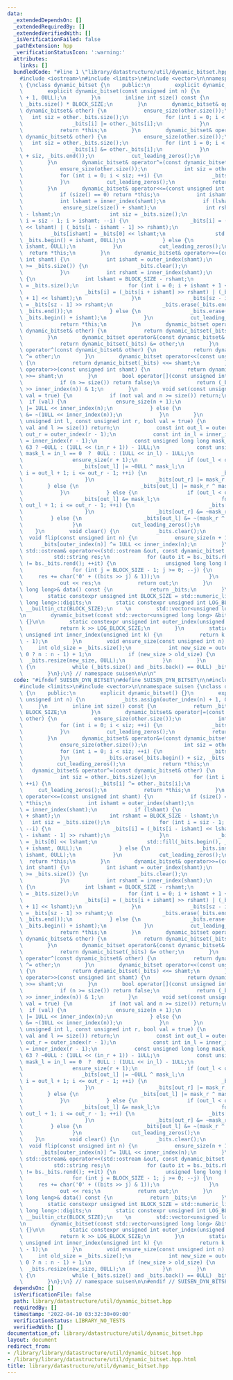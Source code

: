 ```yaml
---
data:
  _extendedDependsOn: []
  _extendedRequiredBy: []
  _extendedVerifiedWith: []
  _isVerificationFailed: false
  _pathExtension: hpp
  _verificationStatusIcon: ':warning:'
  attributes:
    links: []
  bundledCode: "#line 1 \"library/datastructure/util/dynamic_bitset.hpp\"\n\n\n\n\
    #include <iostream>\n#include <limits>\n#include <vector>\n\nnamespace suisen\
    \ {\nclass dynamic_bitset {\n    public:\n        explicit dynamic_bitset() {}\n\
    \        explicit dynamic_bitset(const unsigned int n) {\n            _bits.assign(outer_index(n)\
    \ + 1, 0ULL);\n        }\n        inline int size() const {\n            return\
    \ _bits.size() * BLOCK_SIZE;\n        }\n        dynamic_bitset& operator|=(const\
    \ dynamic_bitset& other) {\n            ensure_size(other.size());\n         \
    \   int siz = other._bits.size();\n            for (int i = 0; i < siz; ++i) {\n\
    \                _bits[i] |= other._bits[i];\n            }\n            cut_leading_zeros();\n\
    \            return *this;\n        }\n        dynamic_bitset& operator&=(const\
    \ dynamic_bitset& other) {\n            ensure_size(other.size());\n         \
    \   int siz = other._bits.size();\n            for (int i = 0; i < siz; ++i) {\n\
    \                _bits[i] &= other._bits[i];\n            }\n            _bits.erase(_bits.begin()\
    \ + siz, _bits.end());\n            cut_leading_zeros();\n            return *this;\n\
    \        }\n        dynamic_bitset& operator^=(const dynamic_bitset& other) {\n\
    \            ensure_size(other.size());\n            int siz = other._bits.size();\n\
    \            for (int i = 0; i < siz; ++i) {\n                _bits[i] ^= other._bits[i];\n\
    \            }\n            cut_leading_zeros();\n            return *this;\n\
    \        }\n        dynamic_bitset& operator<<=(const unsigned int shamt) {\n\
    \            if (size() == 0) return *this;\n            int ishamt = outer_index(shamt);\n\
    \            int lshamt = inner_index(shamt);\n            if (lshamt) {\n   \
    \             ensure_size(size() + shamt);\n                int rshamt = BLOCK_SIZE\
    \ - lshamt;\n                int siz = _bits.size();\n                for (int\
    \ i = siz - 1; i > ishamt; --i) {\n                    _bits[i] = (_bits[i - ishamt]\
    \ << lshamt) | (_bits[i - ishamt - 1] >> rshamt);\n                }\n       \
    \         _bits[ishamt] = _bits[0] << lshamt;\n                std::fill(_bits.begin(),\
    \ _bits.begin() + ishamt, 0ULL);\n            } else {\n                _bits.insert(_bits.begin(),\
    \ ishamt, 0ULL);\n            }\n            cut_leading_zeros();\n          \
    \  return *this;\n        }\n        dynamic_bitset& operator>>=(const unsigned\
    \ int shamt) {\n            int ishamt = outer_index(shamt);\n            if (ishamt\
    \ >= _bits.size()) {\n                _bits.clear();\n                return *this;\n\
    \            }\n            int rshamt = inner_index(shamt);\n            if (rshamt)\
    \ {\n                int lshamt = BLOCK_SIZE - rshamt;\n                int sz\
    \ = _bits.size();\n                for (int i = 0; i + ishamt + 1 < sz; ++i) {\n\
    \                    _bits[i] = (_bits[i + ishamt] >> rshamt) | (_bits[i + ishamt\
    \ + 1] << lshamt);\n                }\n                _bits[sz - ishamt - 1]\
    \ = _bits[sz - 1] >> rshamt;\n                _bits.erase(_bits.end() - ishamt,\
    \ _bits.end());\n            } else {\n                _bits.erase(_bits.begin(),\
    \ _bits.begin() + ishamt);\n            }\n            cut_leading_zeros();\n\
    \            return *this;\n        }\n        dynamic_bitset operator|(const\
    \ dynamic_bitset& other) {\n            return dynamic_bitset(_bits) |= other;\n\
    \        }\n        dynamic_bitset operator&(const dynamic_bitset& other) {\n\
    \            return dynamic_bitset(_bits) &= other;\n        }\n        dynamic_bitset\
    \ operator^(const dynamic_bitset& other) {\n            return dynamic_bitset(_bits)\
    \ ^= other;\n        }\n        dynamic_bitset operator<<(const unsigned int shamt)\
    \ {\n            return dynamic_bitset(_bits) <<= shamt;\n        }\n        dynamic_bitset\
    \ operator>>(const unsigned int shamt) {\n            return dynamic_bitset(_bits)\
    \ >>= shamt;\n        }\n        bool operator[](const unsigned int n) const {\n\
    \            if (n >= size()) return false;\n            return (_bits[outer_index(n)]\
    \ >> inner_index(n)) & 1;\n        }\n        void set(const unsigned int n, bool\
    \ val = true) {\n            if (not val and n >= size()) return;\n          \
    \  if (val) {\n                ensure_size(n + 1);\n                _bits[outer_index(n)]\
    \ |= 1ULL << inner_index(n);\n            } else {\n                _bits[outer_index(n)]\
    \ &= ~(1ULL << inner_index(n));\n            }\n        }\n        void range_set(const\
    \ unsigned int l, const unsigned int r, bool val = true) {\n            if (not\
    \ val and l >= size()) return;\n            const int out_l = outer_index(l),\
    \ out_r = outer_index(r - 1);\n            const int in_l = inner_index(l), in_r\
    \ = inner_index(r - 1);\n            const unsigned long long mask_r = in_r ==\
    \ 63 ? ~0ULL : (1ULL << (in_r + 1)) - 1ULL;\n            const unsigned long long\
    \ mask_l = in_l == 0  ?  0ULL : (1ULL << in_l) - 1ULL;\n            if (val) {\n\
    \                ensure_size(r + 1);\n                if (out_l < out_r) {\n \
    \                   _bits[out_l] |= ~0ULL ^ mask_l;\n                    for (int\
    \ i = out_l + 1; i <= out_r - 1; ++i) {\n                        _bits[i] = ~0ULL;\n\
    \                    }\n                    _bits[out_r] |= mask_r;\n        \
    \        } else {\n                    _bits[out_l] |= mask_r ^ mask_l;\n    \
    \            }\n            } else {\n                if (out_l < out_r) {\n \
    \                   _bits[out_l] &= mask_l;\n                    for (int i =\
    \ out_l + 1; i <= out_r - 1; ++i) {\n                        _bits[i] = 0ULL;\n\
    \                    }\n                    _bits[out_r] &= ~mask_r;\n       \
    \         } else {\n                    _bits[out_l] &= ~(mask_r ^ mask_l);\n\
    \                }\n                cut_leading_zeros();\n            }\n    \
    \    }\n        void clear() {\n            _bits.clear();\n        }\n      \
    \  void flip(const unsigned int n) {\n            ensure_size(n + 1);\n      \
    \      _bits[outer_index(n)] ^= 1ULL << inner_index(n);\n        }\n        friend\
    \ std::ostream& operator<<(std::ostream &out, const dynamic_bitset &bs) {\n  \
    \          std::string res;\n            for (auto it = bs._bits.rbegin(); it\
    \ != bs._bits.rend(); ++it) {\n                unsigned long long bits = *it;\n\
    \                for (int j = BLOCK_SIZE - 1; j >= 0; --j) {\n               \
    \     res += char('0' + ((bits >> j) & 1));\n                }\n            }\n\
    \            out << res;\n            return out;\n        }\n        const std::vector<unsigned\
    \ long long>& data() const {\n            return _bits;\n        }\n    private:\n\
    \        static constexpr unsigned int BLOCK_SIZE = std::numeric_limits<unsigned\
    \ long long>::digits;\n        static constexpr unsigned int LOG_BLOCK_SIZE =\
    \ __builtin_ctz(BLOCK_SIZE);\n    \n        std::vector<unsigned long long> _bits;\n\
    \n        dynamic_bitset(const std::vector<unsigned long long> &bits) : _bits(bits)\
    \ {}\n\n        static constexpr unsigned int outer_index(unsigned int k) {\n\
    \            return k >> LOG_BLOCK_SIZE;\n        }\n        static constexpr\
    \ unsigned int inner_index(unsigned int k) {\n            return k & (BLOCK_SIZE\
    \ - 1);\n        }\n        void ensure_size(const unsigned int n) {\n       \
    \     int old_size = _bits.size();\n            int new_size = outer_index(n ==\
    \ 0 ? n : n - 1) + 1;\n            if (new_size > old_size) {\n              \
    \  _bits.resize(new_size, 0ULL);\n            }\n        }\n        void cut_leading_zeros()\
    \ {\n            while (_bits.size() and _bits.back() == 0ULL) _bits.pop_back();\n\
    \        }\n};\n} // namespace suisen\n\n\n"
  code: "#ifndef SUISEN_DYN_BITSET\n#define SUISEN_DYN_BITSET\n\n#include <iostream>\n\
    #include <limits>\n#include <vector>\n\nnamespace suisen {\nclass dynamic_bitset\
    \ {\n    public:\n        explicit dynamic_bitset() {}\n        explicit dynamic_bitset(const\
    \ unsigned int n) {\n            _bits.assign(outer_index(n) + 1, 0ULL);\n   \
    \     }\n        inline int size() const {\n            return _bits.size() *\
    \ BLOCK_SIZE;\n        }\n        dynamic_bitset& operator|=(const dynamic_bitset&\
    \ other) {\n            ensure_size(other.size());\n            int siz = other._bits.size();\n\
    \            for (int i = 0; i < siz; ++i) {\n                _bits[i] |= other._bits[i];\n\
    \            }\n            cut_leading_zeros();\n            return *this;\n\
    \        }\n        dynamic_bitset& operator&=(const dynamic_bitset& other) {\n\
    \            ensure_size(other.size());\n            int siz = other._bits.size();\n\
    \            for (int i = 0; i < siz; ++i) {\n                _bits[i] &= other._bits[i];\n\
    \            }\n            _bits.erase(_bits.begin() + siz, _bits.end());\n \
    \           cut_leading_zeros();\n            return *this;\n        }\n     \
    \   dynamic_bitset& operator^=(const dynamic_bitset& other) {\n            ensure_size(other.size());\n\
    \            int siz = other._bits.size();\n            for (int i = 0; i < siz;\
    \ ++i) {\n                _bits[i] ^= other._bits[i];\n            }\n       \
    \     cut_leading_zeros();\n            return *this;\n        }\n        dynamic_bitset&\
    \ operator<<=(const unsigned int shamt) {\n            if (size() == 0) return\
    \ *this;\n            int ishamt = outer_index(shamt);\n            int lshamt\
    \ = inner_index(shamt);\n            if (lshamt) {\n                ensure_size(size()\
    \ + shamt);\n                int rshamt = BLOCK_SIZE - lshamt;\n             \
    \   int siz = _bits.size();\n                for (int i = siz - 1; i > ishamt;\
    \ --i) {\n                    _bits[i] = (_bits[i - ishamt] << lshamt) | (_bits[i\
    \ - ishamt - 1] >> rshamt);\n                }\n                _bits[ishamt]\
    \ = _bits[0] << lshamt;\n                std::fill(_bits.begin(), _bits.begin()\
    \ + ishamt, 0ULL);\n            } else {\n                _bits.insert(_bits.begin(),\
    \ ishamt, 0ULL);\n            }\n            cut_leading_zeros();\n          \
    \  return *this;\n        }\n        dynamic_bitset& operator>>=(const unsigned\
    \ int shamt) {\n            int ishamt = outer_index(shamt);\n            if (ishamt\
    \ >= _bits.size()) {\n                _bits.clear();\n                return *this;\n\
    \            }\n            int rshamt = inner_index(shamt);\n            if (rshamt)\
    \ {\n                int lshamt = BLOCK_SIZE - rshamt;\n                int sz\
    \ = _bits.size();\n                for (int i = 0; i + ishamt + 1 < sz; ++i) {\n\
    \                    _bits[i] = (_bits[i + ishamt] >> rshamt) | (_bits[i + ishamt\
    \ + 1] << lshamt);\n                }\n                _bits[sz - ishamt - 1]\
    \ = _bits[sz - 1] >> rshamt;\n                _bits.erase(_bits.end() - ishamt,\
    \ _bits.end());\n            } else {\n                _bits.erase(_bits.begin(),\
    \ _bits.begin() + ishamt);\n            }\n            cut_leading_zeros();\n\
    \            return *this;\n        }\n        dynamic_bitset operator|(const\
    \ dynamic_bitset& other) {\n            return dynamic_bitset(_bits) |= other;\n\
    \        }\n        dynamic_bitset operator&(const dynamic_bitset& other) {\n\
    \            return dynamic_bitset(_bits) &= other;\n        }\n        dynamic_bitset\
    \ operator^(const dynamic_bitset& other) {\n            return dynamic_bitset(_bits)\
    \ ^= other;\n        }\n        dynamic_bitset operator<<(const unsigned int shamt)\
    \ {\n            return dynamic_bitset(_bits) <<= shamt;\n        }\n        dynamic_bitset\
    \ operator>>(const unsigned int shamt) {\n            return dynamic_bitset(_bits)\
    \ >>= shamt;\n        }\n        bool operator[](const unsigned int n) const {\n\
    \            if (n >= size()) return false;\n            return (_bits[outer_index(n)]\
    \ >> inner_index(n)) & 1;\n        }\n        void set(const unsigned int n, bool\
    \ val = true) {\n            if (not val and n >= size()) return;\n          \
    \  if (val) {\n                ensure_size(n + 1);\n                _bits[outer_index(n)]\
    \ |= 1ULL << inner_index(n);\n            } else {\n                _bits[outer_index(n)]\
    \ &= ~(1ULL << inner_index(n));\n            }\n        }\n        void range_set(const\
    \ unsigned int l, const unsigned int r, bool val = true) {\n            if (not\
    \ val and l >= size()) return;\n            const int out_l = outer_index(l),\
    \ out_r = outer_index(r - 1);\n            const int in_l = inner_index(l), in_r\
    \ = inner_index(r - 1);\n            const unsigned long long mask_r = in_r ==\
    \ 63 ? ~0ULL : (1ULL << (in_r + 1)) - 1ULL;\n            const unsigned long long\
    \ mask_l = in_l == 0  ?  0ULL : (1ULL << in_l) - 1ULL;\n            if (val) {\n\
    \                ensure_size(r + 1);\n                if (out_l < out_r) {\n \
    \                   _bits[out_l] |= ~0ULL ^ mask_l;\n                    for (int\
    \ i = out_l + 1; i <= out_r - 1; ++i) {\n                        _bits[i] = ~0ULL;\n\
    \                    }\n                    _bits[out_r] |= mask_r;\n        \
    \        } else {\n                    _bits[out_l] |= mask_r ^ mask_l;\n    \
    \            }\n            } else {\n                if (out_l < out_r) {\n \
    \                   _bits[out_l] &= mask_l;\n                    for (int i =\
    \ out_l + 1; i <= out_r - 1; ++i) {\n                        _bits[i] = 0ULL;\n\
    \                    }\n                    _bits[out_r] &= ~mask_r;\n       \
    \         } else {\n                    _bits[out_l] &= ~(mask_r ^ mask_l);\n\
    \                }\n                cut_leading_zeros();\n            }\n    \
    \    }\n        void clear() {\n            _bits.clear();\n        }\n      \
    \  void flip(const unsigned int n) {\n            ensure_size(n + 1);\n      \
    \      _bits[outer_index(n)] ^= 1ULL << inner_index(n);\n        }\n        friend\
    \ std::ostream& operator<<(std::ostream &out, const dynamic_bitset &bs) {\n  \
    \          std::string res;\n            for (auto it = bs._bits.rbegin(); it\
    \ != bs._bits.rend(); ++it) {\n                unsigned long long bits = *it;\n\
    \                for (int j = BLOCK_SIZE - 1; j >= 0; --j) {\n               \
    \     res += char('0' + ((bits >> j) & 1));\n                }\n            }\n\
    \            out << res;\n            return out;\n        }\n        const std::vector<unsigned\
    \ long long>& data() const {\n            return _bits;\n        }\n    private:\n\
    \        static constexpr unsigned int BLOCK_SIZE = std::numeric_limits<unsigned\
    \ long long>::digits;\n        static constexpr unsigned int LOG_BLOCK_SIZE =\
    \ __builtin_ctz(BLOCK_SIZE);\n    \n        std::vector<unsigned long long> _bits;\n\
    \n        dynamic_bitset(const std::vector<unsigned long long> &bits) : _bits(bits)\
    \ {}\n\n        static constexpr unsigned int outer_index(unsigned int k) {\n\
    \            return k >> LOG_BLOCK_SIZE;\n        }\n        static constexpr\
    \ unsigned int inner_index(unsigned int k) {\n            return k & (BLOCK_SIZE\
    \ - 1);\n        }\n        void ensure_size(const unsigned int n) {\n       \
    \     int old_size = _bits.size();\n            int new_size = outer_index(n ==\
    \ 0 ? n : n - 1) + 1;\n            if (new_size > old_size) {\n              \
    \  _bits.resize(new_size, 0ULL);\n            }\n        }\n        void cut_leading_zeros()\
    \ {\n            while (_bits.size() and _bits.back() == 0ULL) _bits.pop_back();\n\
    \        }\n};\n} // namespace suisen\n\n#endif // SUISEN_DYN_BITSET"
  dependsOn: []
  isVerificationFile: false
  path: library/datastructure/util/dynamic_bitset.hpp
  requiredBy: []
  timestamp: '2022-04-10 03:32:30+09:00'
  verificationStatus: LIBRARY_NO_TESTS
  verifiedWith: []
documentation_of: library/datastructure/util/dynamic_bitset.hpp
layout: document
redirect_from:
- /library/library/datastructure/util/dynamic_bitset.hpp
- /library/library/datastructure/util/dynamic_bitset.hpp.html
title: library/datastructure/util/dynamic_bitset.hpp
---
```

